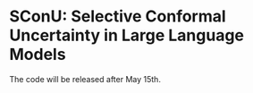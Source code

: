 # SConU: Selective Conformal Uncertainty in Large Language Models


The code will be released after May 15th.








